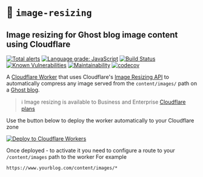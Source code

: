 # 👷 `image-resizing` 

## Image resizing for Ghost blog image content using Cloudflare

[![Total alerts](https://img.shields.io/lgtm/alerts/g/Vortexmind/image-resizing.svg?logo=lgtm&logoWidth=18)](https://lgtm.com/projects/g/Vortexmind/image-resizing/alerts/) [![Language grade: JavaScript](https://img.shields.io/lgtm/grade/javascript/g/Vortexmind/image-resizing.svg?logo=lgtm&logoWidth=18)](https://lgtm.com/projects/g/Vortexmind/image-resizing/context:javascript) [![Build Status](https://api.travis-ci.com/Vortexmind/image-resizing.svg?branch=master)](https://travis-ci.com/github/Vortexmind/image-resizing) [![Known Vulnerabilities](https://snyk.io/test/github/Vortexmind/image-resizing/badge.svg)](https://snyk.io/test/github/Vortexmind/image-resizing) [![Maintainability](https://api.codeclimate.com/v1/badges/67d113999682b54bc46e/maintainability)](https://codeclimate.com/github/Vortexmind/image-resizing/maintainability) [![codecov](https://codecov.io/gh/Vortexmind/image-resizing/branch/master/graph/badge.svg)](https://codecov.io/gh/Vortexmind/image-resizing)



A [Cloudflare Worker](https://developers.cloudflare.com/workers/) that uses Cloudflare's [Image Resizing API](https://developers.cloudflare.com/images/worker) to automatically compress any image served from the `content/images/` path on a [Ghost blog](https://github.com/TryGhost/Ghost). 

> ℹ️ Image resizing is available to Business and Enterprise [Cloudflare plans](https://www.cloudflare.com/plans/)

Use the button below to deploy the worker automatically to your Cloudflare zone

[![Deploy to Cloudflare Workers](https://deploy.workers.cloudflare.com/button)](https://deploy.workers.cloudflare.com/?url=https://github.com/Vortexmind/image-resizing)

Once deployed - to activate it you need to configure a route to your `/content/images` path to the worker
For example
```
https://www.yourblog.com/content/images/*
```

